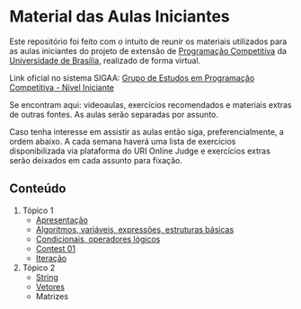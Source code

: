 # Material das Aulas Iniciantes

Este repositório foi feito com o intuito de reunir os materiais utilizados para as aulas iniciantes do projeto de extensão de [Programação Competitiva](http://maratona.unb.br/) da [Universidade de Brasília](http://www.unb.br/), realizado de forma virtual.

Link oficial no sistema SIGAA: [Grupo de Estudos em Programação Competitiva - Nível Iniciante](https://sig.unb.br/sigaa/link/public/extensao/visualizacaoAcaoExtensao/1971)

Se encontram aqui: videoaulas, exercícios recomendados e materiais extras de outras fontes. As aulas serão separadas por assunto.

Caso tenha interesse em assistir as aulas então siga, preferencialmente, a ordem abaixo. A cada semana haverá uma lista de exercícios disponibilizada via plataforma do URI Online Judge e exercícios extras serão deixados em cada assunto para fixação. 

## Conteúdo

1. Tópico 1
    - [Apresentação](introdução/README.md)
    - [Algoritmos, variáveis, expressões, estruturas básicas](algoritmos_variaveis_expressões_estruturas_basicas/README.md)
    - [Condicionais, operadores lógicos](condicionais_operadores_logicos/README.md)
    - [Contest 01](contest01/README.md)
    - [Iteração](iteração/README.md)
2. Tópico 2
    - [String](string/README.md)
    - [Vetores](vetores/README.md)
    - Matrizes
